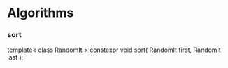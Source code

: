 # Algorithms
### sort
template< class RandomIt >
constexpr void sort( RandomIt first, RandomIt last );